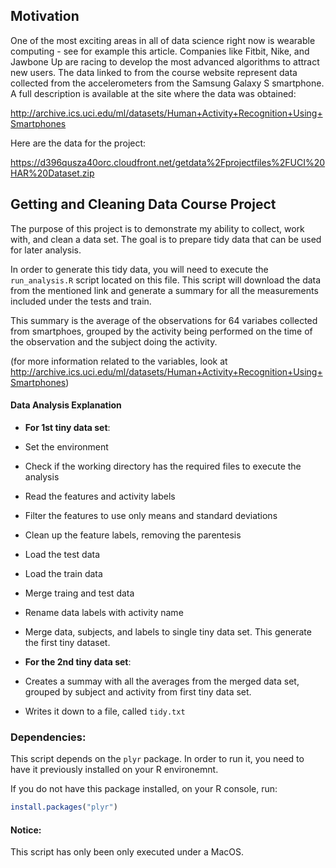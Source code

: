 ## Motivation

One of the most exciting areas in all of data science right now is wearable computing - see for example this article. Companies like Fitbit, Nike, and Jawbone Up are racing to develop the most advanced algorithms to attract new users. The data linked to from the course website represent data collected from the accelerometers from the Samsung Galaxy S smartphone. A full description is available at the site where the data was obtained:

http://archive.ics.uci.edu/ml/datasets/Human+Activity+Recognition+Using+Smartphones

Here are the data for the project:

https://d396qusza40orc.cloudfront.net/getdata%2Fprojectfiles%2FUCI%20HAR%20Dataset.zip

## Getting and Cleaning Data Course Project

The purpose of this project is to demonstrate my ability to collect, work with, and clean a data set. The goal is to prepare tidy data that can be used for later analysis.

In order to generate this tidy data, you will need to execute the `run_analysis.R` script located on this file.
This script will download the data from the mentioned link and generate a summary for all the measurements included under the tests and train.

This summary is the average of the observations for 64 variabes collected from smartphoes, grouped by the activity being performed on the time of the observation and the subject doing the activity.

(for more information related to the variables, look at http://archive.ics.uci.edu/ml/datasets/Human+Activity+Recognition+Using+Smartphones)

#### Data Analysis Explanation

 - __For 1st tiny data set__:
  - Set the environment
  - Check if the working directory has the required files to execute the analysis
  - Read the features and activity labels
  - Filter the features to use only means and standard deviations
  - Clean up the feature labels, removing the parentesis
  - Load the test data
  - Load the train data
  - Merge traing and test data
  - Rename data labels with activity name
  - Merge data, subjects, and labels to single tiny data set. This generate the first tiny dataset.

 - __For the 2nd tiny data set__:
  - Creates a summay with all the averages from the merged data set, grouped by subject and activity from first tiny data set.
  - Writes it down to a file, called `tidy.txt`


### Dependencies:
This script depends on the `plyr` package. In order to run it, you need to have it previously installed on your R environemnt. 

If you do not have this package installed, on your R console, run:

```R
install.packages("plyr")
```

#### Notice:
This script has only been only executed under a MacOS.
